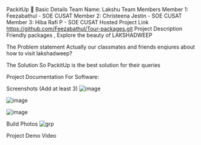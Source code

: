 PackitUp 🎯
Basic Details
Team Name: Lakshu
Team Members
Member 1: Feezabathul - SOE CUSAT
Member 2: Christeena Jestin - SOE CUSAT
Member 3: Hiba Rafi P - SOE CUSAT
Hosted Project Link
https://github.com/Feezabathul/Tour-packages.git
Project Description
Friendly packages , Explore the beauty of LAKSHADWEEP

The Problem statement
Actually our classmates and friends enqiures about how to visit lakshadweep?

The Solution
So PackitUp is the best solution for their queries


Project Documentation
For Software:

Screenshots (Add at least 3)
![image](https://github.com/user-attachments/assets/41bf1e2a-505c-4908-9b5a-1736f658b6ff)


![image](https://github.com/user-attachments/assets/83b8606b-63ef-4304-856d-ac41be2f8729)



![image](https://github.com/user-attachments/assets/4b2204b5-2698-4205-b899-8d35bada040d)


Build Photos
![grp](https://github.com/user-attachments/assets/16a87480-b09f-4f2b-b3fd-d973b76287a4)



Project Demo
Video

